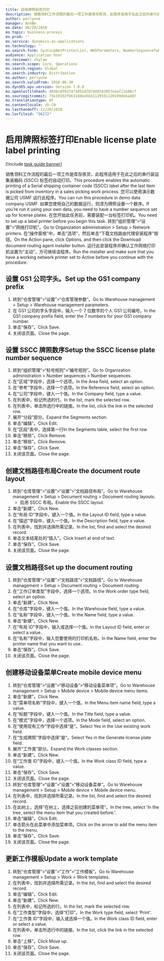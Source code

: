 ```yaml
---
title: 启用牌照标签打印
description: 销售领料工作流程的最后一项工作是库存拣货，此程序适用于在此之后的串行装运集装箱码 (SSCC) 标签的自动打印。
author: perlynne
manager: AnnBe
ms.date: 08/29/2018
ms.topic: business-process
ms.prod: ''
ms.service: dynamics-ax-applications
ms.technology: ''
ms.search.form: SysCorpNetPrinterList, WHSParameters, NumberSequenceTableListPage, NumberSequenceDetails, WHSDocumentRoutingLayout, WHSDocumentRouting, WHSRFMenuItem, WHSRFMenu, WHSWorkTemplateTable
audience: Application User
ms.reviewer: shylaw
ms.search.scope: Core, Operations
ms.search.region: Global
ms.search.industry: Distribution
ms.author: perlynne
ms.search.validFrom: 2016-06-30
ms.dyn365.ops.version: Version 7.0.0
ms.openlocfilehash: 483bc0f6374710918707408543057eaaf21b90cf
ms.sourcegitcommit: 73e10192fb6318dee5bb1129591120199de6a487
ms.translationtype: HT
ms.contentlocale: zh-CN
ms.lasthandoff: 12/20/2018
ms.locfileid: "56272"
---
```

# <a name="enable-license-plate-label-printing"></a><span data-ttu-id="75847-103">启用牌照标签打印</span><span class="sxs-lookup"><span data-stu-id="75847-103">Enable license plate label printing</span></span>

[!include [task guide banner](../../includes/task-guide-banner.md)]

<span data-ttu-id="75847-104">销售领料工作流程的最后一项工作是库存拣货，此程序适用于在此之后的串行装运集装箱码 (SSCC) 标签的自动打印。</span><span class="sxs-lookup"><span data-stu-id="75847-104">This procedure enables the automatic printing of a Serial shipping container code (SSCC) label after the last item is picked from inventory in a sales picking work process.</span></span> <span data-ttu-id="75847-105">您可以使用演示数据公司 USMF 运行此程序。</span><span class="sxs-lookup"><span data-stu-id="75847-105">You can run this procedure in demo data company USMF.</span></span> <span data-ttu-id="75847-106">如果您使用自己的数据运行，则须为牌照设置一个数序。</span><span class="sxs-lookup"><span data-stu-id="75847-106">If you’re run it using your own data, you need to have a number sequence set up for license plates.</span></span> <span data-ttu-id="75847-107">在您开始此任务前，需要装配一台标签打印机。</span><span class="sxs-lookup"><span data-stu-id="75847-107">You need to set up a label printer before you begin this task.</span></span> <span data-ttu-id="75847-108">转到“组织管理”>“设置”>“网络打印机”。</span><span class="sxs-lookup"><span data-stu-id="75847-108">Go to Organization administration > Setup > Network printers.</span></span> <span data-ttu-id="75847-109">在“操作窗格”中，单击“选项”，然后单击“下载文档路由代理安装程序”按钮。</span><span class="sxs-lookup"><span data-stu-id="75847-109">On the Action pane, click Options, and then click the Download document routing agent installer button.</span></span> <span data-ttu-id="75847-110">运行此安装程序并确认工作网络打印机设置为“主动”，方可继续该程序。</span><span class="sxs-lookup"><span data-stu-id="75847-110">Run the installer and make sure that you have a working network printer set to Active before you continue with the procedure.</span></span>


## <a name="set-up-the-gs1-company-prefix"></a><span data-ttu-id="75847-111">设置 GS1 公司字头。</span><span class="sxs-lookup"><span data-stu-id="75847-111">Set up the GS1 company prefix</span></span>
1. <span data-ttu-id="75847-112">转到“仓库管理”>“设置”>“仓库管理参数”。</span><span class="sxs-lookup"><span data-stu-id="75847-112">Go to Warehouse management > Setup > Warehouse management parameters.</span></span>
2. <span data-ttu-id="75847-113">在 GS1 公司的字头字段中，输入一个 7 位数字的个人 GS1 公司编号。</span><span class="sxs-lookup"><span data-stu-id="75847-113">In the GS1 company prefix field, enter the 7 numbers for your GS1 company number.</span></span>
3. <span data-ttu-id="75847-114">单击“保存”。</span><span class="sxs-lookup"><span data-stu-id="75847-114">Click Save.</span></span>
4. <span data-ttu-id="75847-115">关闭该页面。</span><span class="sxs-lookup"><span data-stu-id="75847-115">Close the page.</span></span>

## <a name="setup-the-sscc-license-plate-number-sequence"></a><span data-ttu-id="75847-116">设置 SSCC 牌照数序</span><span class="sxs-lookup"><span data-stu-id="75847-116">Setup the SSCC license plate number sequence</span></span>
1. <span data-ttu-id="75847-117">转到“组织管理”>“标号规则”>“编号规则”。</span><span class="sxs-lookup"><span data-stu-id="75847-117">Go to Organization administration > Number sequences > Number sequences.</span></span>
2. <span data-ttu-id="75847-118">在“区域”字段中，选择一个选项。</span><span class="sxs-lookup"><span data-stu-id="75847-118">In the Area field, select an option.</span></span>
3. <span data-ttu-id="75847-119">在“参考”字段中，选择一个选项。</span><span class="sxs-lookup"><span data-stu-id="75847-119">In the Reference field, select an option.</span></span>
4. <span data-ttu-id="75847-120">在“公司”字段中，键入一个值。</span><span class="sxs-lookup"><span data-stu-id="75847-120">In the Company field, type a value.</span></span>
5. <span data-ttu-id="75847-121">在列表中，标记所选的行。</span><span class="sxs-lookup"><span data-stu-id="75847-121">In the list, mark the selected row.</span></span>
6. <span data-ttu-id="75847-122">在列表中，单击所选行中的链接。</span><span class="sxs-lookup"><span data-stu-id="75847-122">In the list, click the link in the selected row.</span></span>
7. <span data-ttu-id="75847-123">展开“分段”部分。</span><span class="sxs-lookup"><span data-stu-id="75847-123">Expand the Segments section.</span></span>
8. <span data-ttu-id="75847-124">单击“编辑”。</span><span class="sxs-lookup"><span data-stu-id="75847-124">Click Edit.</span></span>
9. <span data-ttu-id="75847-125">在“区段”表中，选择第一行</span><span class="sxs-lookup"><span data-stu-id="75847-125">In the Segments table, select the first row</span></span>
10. <span data-ttu-id="75847-126">单击“移除”。</span><span class="sxs-lookup"><span data-stu-id="75847-126">Click Remove.</span></span>
11. <span data-ttu-id="75847-127">单击“移除”。</span><span class="sxs-lookup"><span data-stu-id="75847-127">Click Remove.</span></span>
12. <span data-ttu-id="75847-128">单击“保存”。</span><span class="sxs-lookup"><span data-stu-id="75847-128">Click Save.</span></span>
13. <span data-ttu-id="75847-129">关闭该页面。</span><span class="sxs-lookup"><span data-stu-id="75847-129">Close the page.</span></span>

## <a name="create-the-document-route-layout"></a><span data-ttu-id="75847-130">创建文档路径布局</span><span class="sxs-lookup"><span data-stu-id="75847-130">Create the document route layout</span></span>
1. <span data-ttu-id="75847-131">转到“仓库管理”>“设置”>“设置”>“文档路径布局”。</span><span class="sxs-lookup"><span data-stu-id="75847-131">Go to Warehouse management > Setup > Document routing > Document routing layouts.</span></span>
    * <span data-ttu-id="75847-132">启用 SSCC 布局。</span><span class="sxs-lookup"><span data-stu-id="75847-132">Enable the SSCC layout.</span></span>  
2. <span data-ttu-id="75847-133">单击“新建”。</span><span class="sxs-lookup"><span data-stu-id="75847-133">Click New.</span></span>
3. <span data-ttu-id="75847-134">在“布局 ID”字段中，键入一个值。</span><span class="sxs-lookup"><span data-stu-id="75847-134">In the Layout ID field, type a value.</span></span>
4. <span data-ttu-id="75847-135">在“描述”字段中，键入一个值。</span><span class="sxs-lookup"><span data-stu-id="75847-135">In the Description field, type a value.</span></span>
5. <span data-ttu-id="75847-136">在列表中，找到并选择所需记录。</span><span class="sxs-lookup"><span data-stu-id="75847-136">In the list, find and select the desired record.</span></span>
6. <span data-ttu-id="75847-137">单击文本结尾处的“插入”。</span><span class="sxs-lookup"><span data-stu-id="75847-137">Click Insert at end of text.</span></span>
7. <span data-ttu-id="75847-138">单击“保存”。</span><span class="sxs-lookup"><span data-stu-id="75847-138">Click Save.</span></span>
8. <span data-ttu-id="75847-139">关闭该页面。</span><span class="sxs-lookup"><span data-stu-id="75847-139">Close the page.</span></span>

## <a name="set-up-the-document-routing"></a><span data-ttu-id="75847-140">设置文档路径</span><span class="sxs-lookup"><span data-stu-id="75847-140">Set up the document routing</span></span>
1. <span data-ttu-id="75847-141">转到“仓库管理”>“设置”>“文档路径”>“文档路径”。</span><span class="sxs-lookup"><span data-stu-id="75847-141">Go to Warehouse management > Setup > Document routing > Document routing.</span></span>
2. <span data-ttu-id="75847-142">在“工作订单类型”字段中，选择一个选项。</span><span class="sxs-lookup"><span data-stu-id="75847-142">In the Work order type field, select an option.</span></span>
3. <span data-ttu-id="75847-143">单击“新建”。</span><span class="sxs-lookup"><span data-stu-id="75847-143">Click New.</span></span>
4. <span data-ttu-id="75847-144">在“仓库”字段中，键入一个值。</span><span class="sxs-lookup"><span data-stu-id="75847-144">In the Warehouse field, type a value.</span></span>
5. <span data-ttu-id="75847-145">在“名称”字段中，键入一个值。</span><span class="sxs-lookup"><span data-stu-id="75847-145">In the Name field, type a value.</span></span>
6. <span data-ttu-id="75847-146">单击“新建”。</span><span class="sxs-lookup"><span data-stu-id="75847-146">Click New.</span></span>
7. <span data-ttu-id="75847-147">在“布局 ID”字段中，输入或选择一个值。</span><span class="sxs-lookup"><span data-stu-id="75847-147">In the Layout ID field, enter or select a value.</span></span>
8. <span data-ttu-id="75847-148">在“名称”字段中，输入您要使用的打印机名称。</span><span class="sxs-lookup"><span data-stu-id="75847-148">In the Name field, enter the printer name that you want to use..</span></span>
9. <span data-ttu-id="75847-149">单击“保存”。</span><span class="sxs-lookup"><span data-stu-id="75847-149">Click Save.</span></span>
10. <span data-ttu-id="75847-150">关闭该页面。</span><span class="sxs-lookup"><span data-stu-id="75847-150">Close the page.</span></span>

## <a name="create-mobile-device-menu"></a><span data-ttu-id="75847-151">创建移动设备菜单</span><span class="sxs-lookup"><span data-stu-id="75847-151">Create mobile device menu</span></span>
1. <span data-ttu-id="75847-152">转到“仓库管理”>“设置”>“移动设备”>“移动设备菜单项”。</span><span class="sxs-lookup"><span data-stu-id="75847-152">Go to Warehouse management > Setup > Mobile device > Mobile device menu items.</span></span>
2. <span data-ttu-id="75847-153">单击“新建”。</span><span class="sxs-lookup"><span data-stu-id="75847-153">Click New.</span></span>
3. <span data-ttu-id="75847-154">在“菜单项名称”字段中，键入一个值。</span><span class="sxs-lookup"><span data-stu-id="75847-154">In the Menu item name field, type a value.</span></span>
4. <span data-ttu-id="75847-155">在“标题”字段中，键入一个值。</span><span class="sxs-lookup"><span data-stu-id="75847-155">In the Title field, type a value.</span></span>
5. <span data-ttu-id="75847-156">在“模式”字段中，选择一个选项。</span><span class="sxs-lookup"><span data-stu-id="75847-156">In the Mode field, select an option.</span></span>
6. <span data-ttu-id="75847-157">在“使用现有工作”字段中选择“是”。</span><span class="sxs-lookup"><span data-stu-id="75847-157">Select Yes in the Use existing work field.</span></span>
7. <span data-ttu-id="75847-158">在“生成牌照”字段中选择”是“。</span><span class="sxs-lookup"><span data-stu-id="75847-158">Select Yes in the Generate license plate field.</span></span>
8. <span data-ttu-id="75847-159">展开“工作类”部分。</span><span class="sxs-lookup"><span data-stu-id="75847-159">Expand the Work classes section.</span></span>
9. <span data-ttu-id="75847-160">单击“新建”。</span><span class="sxs-lookup"><span data-stu-id="75847-160">Click New.</span></span>
10. <span data-ttu-id="75847-161">在“工作类 ID”字段中，键入一个值。</span><span class="sxs-lookup"><span data-stu-id="75847-161">In the Work class ID field, type a value.</span></span>
11. <span data-ttu-id="75847-162">单击“保存”。</span><span class="sxs-lookup"><span data-stu-id="75847-162">Click Save.</span></span>
12. <span data-ttu-id="75847-163">关闭该页面。</span><span class="sxs-lookup"><span data-stu-id="75847-163">Close the page.</span></span>
13. <span data-ttu-id="75847-164">转到“仓库管理”>“设置”>“设置”>“移动设备菜单”。</span><span class="sxs-lookup"><span data-stu-id="75847-164">Go to Warehouse management > Setup > Mobile device > Mobile device menu.</span></span>
14. <span data-ttu-id="75847-165">在列表中，找到并选择所需记录。</span><span class="sxs-lookup"><span data-stu-id="75847-165">In the list, find and select the desired record.</span></span>
15. <span data-ttu-id="75847-166">在此树上，选择“在树上，选择之前创建的菜单项”。</span><span class="sxs-lookup"><span data-stu-id="75847-166">In the tree, select 'In the tree, select the menu item that you created before.'.</span></span>
16. <span data-ttu-id="75847-167">单击“编辑”。</span><span class="sxs-lookup"><span data-stu-id="75847-167">Click Edit.</span></span>
17. <span data-ttu-id="75847-168">单击箭头在此菜单中添加菜单项。</span><span class="sxs-lookup"><span data-stu-id="75847-168">Click on the arrow to add the menu item to the menu.</span></span>
18. <span data-ttu-id="75847-169">单击“保存”。</span><span class="sxs-lookup"><span data-stu-id="75847-169">Click Save.</span></span>
19. <span data-ttu-id="75847-170">关闭该页面。</span><span class="sxs-lookup"><span data-stu-id="75847-170">Close the page.</span></span>

## <a name="update-a-work-template"></a><span data-ttu-id="75847-171">更新工作模板</span><span class="sxs-lookup"><span data-stu-id="75847-171">Update a work template</span></span>
1. <span data-ttu-id="75847-172">转到“仓库管理”>“设置”>“工作”>“工作模板”。</span><span class="sxs-lookup"><span data-stu-id="75847-172">Go to Warehouse management > Setup > Work > Work templates.</span></span>
2. <span data-ttu-id="75847-173">在列表中，找到并选择所需记录。</span><span class="sxs-lookup"><span data-stu-id="75847-173">In the list, find and select the desired record.</span></span>
3. <span data-ttu-id="75847-174">单击“编辑”。</span><span class="sxs-lookup"><span data-stu-id="75847-174">Click Edit.</span></span>
4. <span data-ttu-id="75847-175">单击“新建”。</span><span class="sxs-lookup"><span data-stu-id="75847-175">Click New.</span></span>
5. <span data-ttu-id="75847-176">在列表中，标记所选的行。</span><span class="sxs-lookup"><span data-stu-id="75847-176">In the list, mark the selected row.</span></span>
6. <span data-ttu-id="75847-177">在“工作类型”字段中，选择“打印”。</span><span class="sxs-lookup"><span data-stu-id="75847-177">In the Work type field, select 'Print'.</span></span>
7. <span data-ttu-id="75847-178">在“工作类 ID”字段中，输入或选择一个值。</span><span class="sxs-lookup"><span data-stu-id="75847-178">In the Work class ID field, enter or select a value.</span></span>
8. <span data-ttu-id="75847-179">在列表中，单击所选行中的链接。</span><span class="sxs-lookup"><span data-stu-id="75847-179">In the list, click the link in the selected row.</span></span>
9. <span data-ttu-id="75847-180">单击“上移”。</span><span class="sxs-lookup"><span data-stu-id="75847-180">Click Move up.</span></span>
10. <span data-ttu-id="75847-181">单击“保存”。</span><span class="sxs-lookup"><span data-stu-id="75847-181">Click Save.</span></span>
11. <span data-ttu-id="75847-182">关闭该页面。</span><span class="sxs-lookup"><span data-stu-id="75847-182">Close the page.</span></span>

